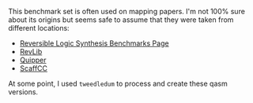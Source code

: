 

This benchmark set is often used on mapping papers.  I'm not 100% sure about its
origins but seems safe to assume that they were taken from different locations:

* [Reversible Logic Synthesis Benchmarks Page](http://webhome.cs.uvic.ca/~dmaslov/)
* [RevLib](http://www.informatik.uni-bremen.de/rev_lib/)
* [Quipper](https://www.mathstat.dal.ca/~selinger/quipper/)
* [ScaffCC](https://github.com/epiqc/ScaffCC)

At some point, I used `tweedledum` to process and create these qasm versions.
